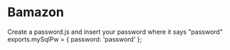 # Bamazon

Create a password.js and insert your password where it says "password"
exports.mySqlPw = { password: 'password' };
